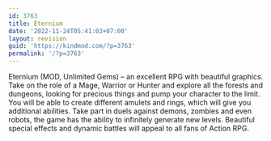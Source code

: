```yaml
---
id: 3763
title: Eternium
date: '2022-11-24T05:41:03+07:00'
layout: revision
guid: 'https://kindmod.com/?p=3763'
permalink: '/?p=3763'
---
```


Eternium (MOD, Unlimited Gems) – an excellent RPG with beautiful graphics. Take on the role of a Mage, Warrior or Hunter and explore all the forests and dungeons, looking for precious things and pump your character to the limit. You will be able to create different amulets and rings, which will give you additional abilities. Take part in duels against demons, zombies and even robots, the game has the ability to infinitely generate new levels. Beautiful special effects and dynamic battles will appeal to all fans of Action RPG.